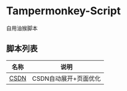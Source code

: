 # Tampermonkey-Script
自用油猴脚本

## 脚本列表

| 名称         | 说明                  |
| :----------: | :-------------------: |
| [CSDN](CSDN) | CSDN自动展开+页面优化 |